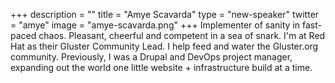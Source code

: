 +++
description = ""
title = "Amye Scavarda"
type = "new-speaker"
twitter = "amye"
image = "amye-scavarda.png"
+++
Implementer of sanity in fast-paced chaos. Pleasant, cheerful and competent in a sea of snark. I'm at Red Hat as their Gluster Community Lead. I help feed and water the Gluster.org community. Previously, I was a Drupal and DevOps project manager, expanding out the world one little website + infrastructure build at a time.